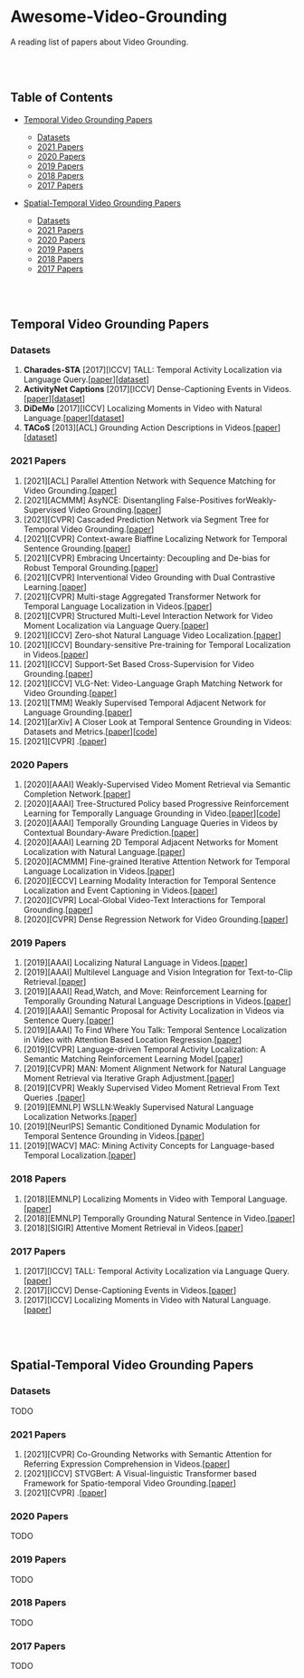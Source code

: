 # Awesome-Video-Grounding
A reading list of papers about Video Grounding.

<br></br>

## Table of Contents
  * [Temporal Video Grounding Papers](#temporal-video-grounding-papers)
     * [Datasets](#datasets)
     * [2021 Papers](#2021-papers)
     * [2020 Papers](#2020-papers)
     * [2019 Papers](#2019-papers)
     * [2018 Papers](#2018-papers)
     * [2017 Papers](#2017-papers)

  * [Spatial-Temporal Video Grounding Papers](#spatial-temporal-video-grounding-papers)
     * [Datasets](#datasets-1)
     * [2021 Papers](#2021-papers-1)
     * [2020 Papers](#2020-papers-1)
     * [2019 Papers](#2019-papers-1)
     * [2018 Papers](#2018-papers-1)
     * [2017 Papers](#2017-papers-1)

<br></br>


## Temporal Video Grounding Papers
### Datasets
1. **Charades-STA** [2017][ICCV] TALL: Temporal Activity Localization via Language Query.[[paper](http://openaccess.thecvf.com/content_ICCV_2017/papers/Gao_TALL_Temporal_Activity_ICCV_2017_paper.pdf)][[dataset](https://github.com/jiyanggao/TALL)]
2. **ActivityNet Captions** [2017][ICCV] Dense-Captioning Events in Videos.[[paper](https://openaccess.thecvf.com/content_ICCV_2017/papers/Krishna_Dense-Captioning_Events_in_ICCV_2017_paper.pdf)][[dataset](https://cs.stanford.edu/people/ranjaykrishna/densevid/)]
3. **DiDeMo** [2017][ICCV] Localizing Moments in Video with Natural Language.[[paper](https://openaccess.thecvf.com/content_ICCV_2017/papers/Hendricks_Localizing_Moments_in_ICCV_2017_paper.pdf)][[dataset](https://github.com/LisaAnne/TemporalLanguageRelease)]
4. **TACoS** [2013][ACL] Grounding Action Descriptions in Videos.[[paper](https://direct.mit.edu/tacl/article-pdf/doi/10.1162/tacl_a_00207/1566623/tacl_a_00207.pdf)][[dataset](http://www.coli.uni-saarland.de/projects/smile/page.php?id=tacos)]

### 2021 Papers
1. [2021][ACL] Parallel Attention Network with Sequence Matching for Video Grounding.[[paper](https://arxiv.org/pdf/2105.08481)]
2. [2021][ACMMM] AsyNCE: Disentangling False-Positives forWeakly-Supervised Video Grounding.[[paper](https://dl.acm.org/doi/pdf/10.1145/3474085.3481539)]
3. [2021][CVPR] Cascaded Prediction Network via Segment Tree for Temporal Video Grounding.[[paper](https://openaccess.thecvf.com/content/CVPR2021/papers/Zhao_Cascaded_Prediction_Network_via_Segment_Tree_for_Temporal_Video_Grounding_CVPR_2021_paper.pdf)]
4. [2021][CVPR] Context-aware Biaffine Localizing Network for Temporal Sentence Grounding.[[paper](https://openaccess.thecvf.com/content/CVPR2021/papers/Liu_Context-Aware_Biaffine_Localizing_Network_for_Temporal_Sentence_Grounding_CVPR_2021_paper.pdf)]
5. [2021][CVPR] Embracing Uncertainty: Decoupling and De-bias for Robust Temporal Grounding.[[paper](https://openaccess.thecvf.com/content/CVPR2021/papers/Zhou_Embracing_Uncertainty_Decoupling_and_De-Bias_for_Robust_Temporal_Grounding_CVPR_2021_paper.pdf)]
6. [2021][CVPR] Interventional Video Grounding with Dual Contrastive Learning.[[paper](https://openaccess.thecvf.com/content/CVPR2021/papers/Nan_Interventional_Video_Grounding_With_Dual_Contrastive_Learning_CVPR_2021_paper.pdf)]
7. [2021][CVPR] Multi-stage Aggregated Transformer Network for Temporal Language Localization in Videos.[[paper](https://openaccess.thecvf.com/content/CVPR2021/papers/Zhang_Multi-Stage_Aggregated_Transformer_Network_for_Temporal_Language_Localization_in_Videos_CVPR_2021_paper.pdf)]
8. [2021][CVPR] Structured Multi-Level Interaction Network for Video Moment Localization via Language Query.[[paper](https://openaccess.thecvf.com/content/CVPR2021/papers/Wang_Structured_Multi-Level_Interaction_Network_for_Video_Moment_Localization_via_Language_CVPR_2021_paper.pdf)]
9. [2021][ICCV] Zero-shot Natural Language Video Localization.[[paper](https://openaccess.thecvf.com/content/ICCV2021/papers/Nam_Zero-Shot_Natural_Language_Video_Localization_ICCV_2021_paper.pdf)]
10. [2021][ICCV] Boundary-sensitive Pre-training for Temporal Localization in Videos.[[paper](https://openaccess.thecvf.com/content/ICCV2021/papers/Xu_Boundary-Sensitive_Pre-Training_for_Temporal_Localization_in_Videos_ICCV_2021_paper.pdf)]
11. [2021][ICCV] Support-Set Based Cross-Supervision for Video Grounding.[[paper](https://openaccess.thecvf.com/content/ICCV2021/papers/Ding_Support-Set_Based_Cross-Supervision_for_Video_Grounding_ICCV_2021_paper.pdf)]
12. [2021][ICCV] VLG-Net: Video-Language Graph Matching Network for Video Grounding.[[paper](https://openaccess.thecvf.com/content/ICCV2021W/CVEU/papers/Soldan_VLG-Net_Video-Language_Graph_Matching_Network_for_Video_Grounding_ICCVW_2021_paper.pdf)]
13. [2021][TMM] Weakly Supervised Temporal Adjacent Network for Language Grounding.[[paper](https://arxiv.org/pdf/2106.16136)]
14. [2021][arXiv] A Closer Look at Temporal Sentence Grounding in Videos: Datasets and Metrics.[[paper](https://arxiv.org/pdf/2101.09028)][[code](https://github.com/yytzsy/grounding_changing_distribution)]
15. [2021][CVPR] .[[paper]()]

### 2020 Papers
1. [2020][AAAI] Weakly-Supervised Video Moment Retrieval via Semantic Completion Network.[[paper](https://ojs.aaai.org/index.php/AAAI/article/download/6820/6674)]
2. [2020][AAAI] Tree-Structured Policy based Progressive Reinforcement Learning for Temporally Language Grounding in Video.[[paper](https://ojs.aaai.org/index.php/AAAI/article/download/6924/6778)][[code](https://github.com/microsoft/2D-TAN)]
3. [2020][AAAI] Temporally Grounding Language Queries in Videos by Contextual Boundary-Aware Prediction.[[paper](https://ojs.aaai.org/index.php/AAAI/article/download/6897/6751)]
4. [2020][AAAI] Learning 2D Temporal Adjacent Networks for Moment Localization with Natural Language.[[paper](https://ojs.aaai.org/index.php/AAAI/article/view/6984/6838)]
5. [2020][ACMMM] Fine-grained Iterative Attention Network for Temporal Language Localization in Videos.[[paper](https://arxiv.org/pdf/2008.02448)]
6. [2020][ECCV] Learning Modality Interaction for Temporal Sentence Localization and Event Captioning in Videos.[[paper](https://arxiv.org/pdf/2007.14164)]
7. [2020][CVPR] Local-Global Video-Text Interactions for Temporal Grounding.[[paper](http://openaccess.thecvf.com/content_CVPR_2020/papers/Mun_Local-Global_Video-Text_Interactions_for_Temporal_Grounding_CVPR_2020_paper.pdf)]
8. [2020][CVPR] Dense Regression Network for Video Grounding.[[paper](https://openaccess.thecvf.com/content_CVPR_2020/papers/Zeng_Dense_Regression_Network_for_Video_Grounding_CVPR_2020_paper.pdf)]

### 2019 Papers
1. [2019][AAAI] Localizing Natural Language in Videos.[[paper](https://ojs.aaai.org/index.php/AAAI/article/view/4827/4700)]
2. [2019][AAAI] Multilevel Language and Vision Integration for Text-to-Clip Retrieval.[[paper](https://ojs.aaai.org/index.php/AAAI/article/view/4938/4811)]
3. [2019][AAAI] Read,Watch, and Move: Reinforcement Learning for Temporally Grounding Natural Language Descriptions in Videos.[[paper](https://ojs.aaai.org/index.php/AAAI/article/download/4854/4727)]
4. [2019][AAAI] Semantic Proposal for Activity Localization in Videos via Sentence Query.[[paper](https://ojs.aaai.org/index.php/AAAI/article/view/4830/4703)]
5. [2019][AAAI] To Find Where You Talk: Temporal Sentence Localization in Video with Attention Based Location Regression.[[paper](https://ojs.aaai.org/index.php/AAAI/article/download/4950/4823)]
6. [2019][CVPR] Language-driven Temporal Activity Localization: A Semantic Matching Reinforcement Learning Model.[[paper](http://openaccess.thecvf.com/content_CVPR_2019/papers/Wang_Language-Driven_Temporal_Activity_Localization_A_Semantic_Matching_Reinforcement_Learning_Model_CVPR_2019_paper.pdf)]
7. [2019][CVPR] MAN: Moment Alignment Network for Natural Language Moment Retrieval via Iterative Graph Adjustment.[[paper](http://openaccess.thecvf.com/content_CVPR_2019/papers/Zhang_MAN_Moment_Alignment_Network_for_Natural_Language_Moment_Retrieval_via_CVPR_2019_paper.pdf)]
8. [2019][CVPR] Weakly Supervised Video Moment Retrieval From Text Queries .[[paper](https://openaccess.thecvf.com/content_CVPR_2019/papers/Mithun_Weakly_Supervised_Video_Moment_Retrieval_From_Text_Queries_CVPR_2019_paper.pdf)]
9. [2019][EMNLP] WSLLN:Weakly Supervised Natural Language Localization Networks.[[paper](https://arxiv.org/pdf/1909.00239)]
10. [2019][NeurIPS] Semantic Conditioned Dynamic Modulation for Temporal Sentence Grounding in Videos.[[paper](http://papers.neurips.cc/paper/8344-semantic-conditioned-dynamic-modulation-for-temporal-sentence-grounding-in-videos.pdf)]
11. [2019][WACV] MAC: Mining Activity Concepts for Language-based Temporal Localization.[[paper](https://arxiv.org/pdf/1811.08925)]

### 2018 Papers
1. [2018][EMNLP] Localizing Moments in Video with Temporal Language.[[paper](https://arxiv.org/pdf/1809.01337)]
2. [2018][EMNLP] Temporally Grounding Natural Sentence in Video.[[paper](https://www.aclweb.org/anthology/D18-1015.pdf)]
3. [2018][SIGIR] Attentive Moment Retrieval in Videos.[[paper](https://www.researchgate.net/profile/Meng-Liu-67/publication/326141659_Attentive_Moment_Retrieval_in_Videos/links/6052a32f299bf173674e0c03/Attentive-Moment-Retrieval-in-Videos.pdf)]


### 2017 Papers
1. [2017][ICCV] TALL: Temporal Activity Localization via Language Query.[[paper](http://openaccess.thecvf.com/content_ICCV_2017/papers/Gao_TALL_Temporal_Activity_ICCV_2017_paper.pdf)]
2. [2017][ICCV] Dense-Captioning Events in Videos.[[paper](https://openaccess.thecvf.com/content_ICCV_2017/papers/Krishna_Dense-Captioning_Events_in_ICCV_2017_paper.pdf)]
3. [2017][ICCV] Localizing Moments in Video with Natural Language.[[paper](https://openaccess.thecvf.com/content_ICCV_2017/papers/Hendricks_Localizing_Moments_in_ICCV_2017_paper.pdf)]


<br></br>

## Spatial-Temporal Video Grounding Papers
### Datasets
TODO


### 2021 Papers
1. [2021][CVPR] Co-Grounding Networks with Semantic Attention for Referring Expression Comprehension in Videos.[[paper](https://openaccess.thecvf.com/content/CVPR2021/papers/Song_Co-Grounding_Networks_With_Semantic_Attention_for_Referring_Expression_Comprehension_in_CVPR_2021_paper.pdf)]
2. [2021][ICCV] STVGBert: A Visual-linguistic Transformer based Framework for Spatio-temporal Video Grounding.[[paper](https://openaccess.thecvf.com/content/ICCV2021/papers/Su_STVGBert_A_Visual-Linguistic_Transformer_Based_Framework_for_Spatio-Temporal_Video_Grounding_ICCV_2021_paper.pdf)]
3. [2021][CVPR] .[[paper]()]

### 2020 Papers
TODO

### 2019 Papers
TODO

### 2018 Papers
TODO

### 2017 Papers
TODO
